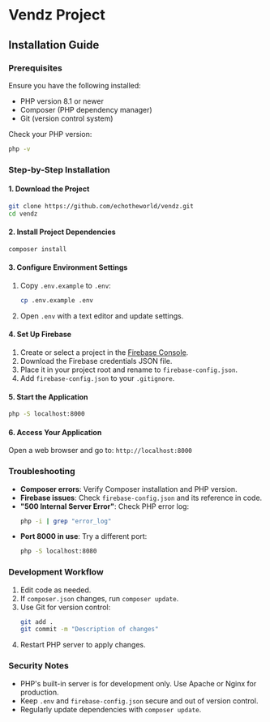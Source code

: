 # Vendz Project

## Installation Guide

### Prerequisites

Ensure you have the following installed:
- PHP version 8.1 or newer
- Composer (PHP dependency manager)
- Git (version control system)

Check your PHP version:
```bash
php -v
```

### Step-by-Step Installation

#### 1. Download the Project

```bash
git clone https://github.com/echotheworld/vendz.git
cd vendz
```

#### 2. Install Project Dependencies

```bash
composer install
```

#### 3. Configure Environment Settings

1. Copy `.env.example` to `.env`:
   ```bash
   cp .env.example .env
   ```
2. Open `.env` with a text editor and update settings.

#### 4. Set Up Firebase

1. Create or select a project in the [Firebase Console](https://console.firebase.google.com/).
2. Download the Firebase credentials JSON file.
3. Place it in your project root and rename to `firebase-config.json`.
4. Add `firebase-config.json` to your `.gitignore`.

#### 5. Start the Application

```bash
php -S localhost:8000
```

#### 6. Access Your Application

Open a web browser and go to: `http://localhost:8000`

### Troubleshooting

- **Composer errors**: Verify Composer installation and PHP version.
- **Firebase issues**: Check `firebase-config.json` and its reference in code.
- **"500 Internal Server Error"**: Check PHP error log:
  ```bash
  php -i | grep "error_log"
  ```
- **Port 8000 in use**: Try a different port:
  ```bash
  php -S localhost:8080
  ```

### Development Workflow

1. Edit code as needed.
2. If `composer.json` changes, run `composer update`.
3. Use Git for version control:
   ```bash
   git add .
   git commit -m "Description of changes"
   ```
4. Restart PHP server to apply changes.

<div class="note">

### Security Notes

- PHP's built-in server is for development only. Use Apache or Nginx for production.
- Keep `.env` and `firebase-config.json` secure and out of version control.
- Regularly update dependencies with `composer update`.

</div>
